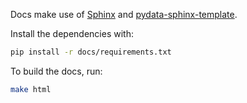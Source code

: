 Docs make use of [Sphinx](https://www.sphinx-doc.org/en/master/) and [pydata-sphinx-template](https://pydata-sphinx-theme.readthedocs.io/en/stable/index.html).

Install the dependencies with:

```bash
pip install -r docs/requirements.txt
```

To build the docs, run:

```bash
make html
```
